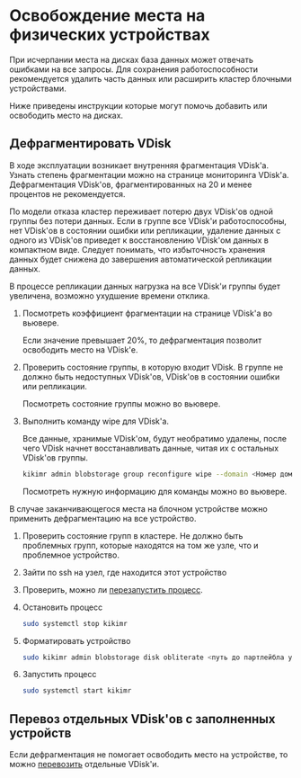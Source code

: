 # Освобождение места на физических устройствах

При исчерпании места на дисках база данных может отвечать ошибками на все запросы. Для сохранения работоспособности рекомендуется удалить часть данных или расширить кластер блочными устройствами.

Ниже приведены инструкции которые могут помочь добавить или освободить место на дисках.

## Дефрагментировать VDisk

В ходе эксплуатации возникает внутренняя фрагментация VDisk'а. Узнать степень фрагментации можно на странице мониторинга VDisk'а. Дефрагментация VDisk'ов, фрагментированных на 20 и менее процентов не рекомендуется.

По модели отказа кластер переживает потерю двух VDisk'ов одной группы без потери данных. Если в группе все VDisk'и работоспособны, нет VDisk'ов в состоянии ошибки или репликации, удаление данных с одного из VDisk'ов приведет к восстановлению VDisk'ом данных в компактном виде. Следует понимать, что избыточность хранения данных будет снижена до завершения автоматической репликации данных.

В процессе репликации данных нагрузка на все VDisk'и группы будет увеличена, возможно ухудшение времени отклика.

1. Посмотреть коэффициент фрагментации на странице VDisk'а во вьювере.

   Если значение превышает 20%, то дефрагментация позволит освободить место на VDisk'е.

2. Проверить состояние группы, в которую входит VDisk. В группе не должно быть недоступных VDisk'ов, VDisk'ов в состоянии ошибки или репликации.

    Посмотреть состояние группы можно во вьювере.

3. Выполнить команду wipe для VDisk'а.

    Все данные, хранимые VDisk'ом, будут необратимо удалены, после чего VDisk начнет восстанавливать данные, читая их с остальных VDisk'ов группы.

    ```bash
    kikimr admin blobstorage group reconfigure wipe --domain <Номер домена> --node <ID узла> --pdisk <pdisk-id> --vslot <Номер слота>
    ```

    Посмотреть нужную информацию для команды можно во вьювере.

В случае заканчивающегося места на блочном устройстве можно применить дефрагментацию на все устройство.

1. Проверить состояние групп в кластере. Не должно быть проблемных групп, которые находятся на том же узле, что и проблемное устройство.

2. Зайти по ssh на узел, где находится этот устройство

3. Проверить, можно ли [перезапустить процесс](node_restarting.md#restart_process).

4. Остановить процесс

    ```bash
    sudo systemctl stop kikimr
    ```

5. Форматировать устройство

    ```bash
    sudo kikimr admin blobstorage disk obliterate <путь до партлейбла устройства>
    ```

6. Запустить процесс

    ```bash
    sudo systemctl start kikimr
    ```

## Перевоз отдельных VDisk'ов с заполненных устройств

Если дефрагментация не помогает освободить место на устройстве, то можно [перевозить](moving_vdisks.md#moving_disk) отдельные VDisk'и.
